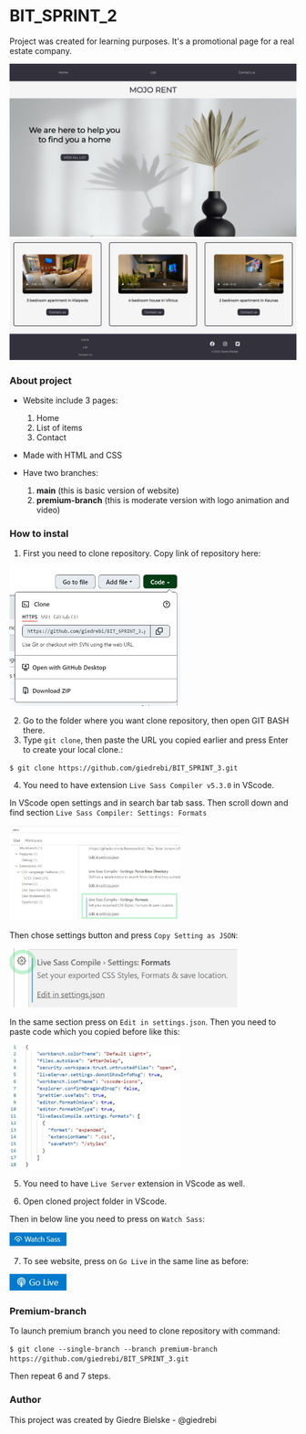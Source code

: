 # BIT_SPRINT_2

Project was created for learning purposes. It's a promotional page for a real estate company.

![MOJO RENT website](readme_images/mojorent.jpg "mojorent")
![MOJO RENT website](readme_images/mojorent2.jpg "mojorent")

### About project

* Website include 3 pages:
  1. Home 
  2. List of items 
  3. Contact

* Made with HTML and CSS

* Have two branches:
  1. **main**  (this is basic version of website)
  2. **premium-branch** (this is moderate version with logo animation and video)


### How to instal
1. First you need to clone repository. Copy link of repository here:

<img src="readme_images/url.JPG" width="300">

2. Go to the folder where you want clone repository, then open GIT BASH there. 
3. Type `git clone`, then paste the URL you copied earlier and press Enter to create your local clone.:

`$ git clone https://github.com/giedrebi/BIT_SPRINT_3.git`

4. You need to have extension `Live Sass Compiler v5.3.0` in VScode.

In VScode open settings and in search bar tab sass. Then scroll down and find section `Live Sass Compiler: Settings: Formats` 

<img src="readme_images/sass1.jpg" width="300">

Then chose settings button and press `Copy Setting as JSON`:

<img src="readme_images/sass2.jpg" width="400">

In the same section press on `Edit in settings.json`. Then you need to paste code which you copied before like this:

<img src="readme_images/sass3.jpg" width="300">

5. You need to have `Live Server` extension in VScode as well.

6. Open cloned project folder in VScode. 

Then in below line you need to press on `Watch Sass`:

<img src="readme_images/watchsass.JPG" width="100">

7. To see website, press on `Go Live` in the same line as before:

<img src="readme_images/golive.JPG" width="100">

### Premium-branch

To launch premium branch you need to clone repository with command:

 `$ git clone --single-branch --branch premium-branch https://github.com/giedrebi/BIT_SPRINT_3.git`

Then repeat 6 and 7 steps.

### Author

This project was created by Giedre Bielske - @giedrebi 

